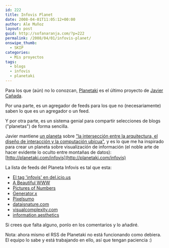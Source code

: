```yaml
---
id: 222
title: Infovis Planet
date: 2008-04-01T11:05:12+00:00
author: Ale Muñoz
layout: post
guid: http://sofanaranja.com/?p=222
permalink: /2008/04/01/infovis-planet/
onswipe_thumb:
  - SKIP
categories:
  - Mis proyectos
tags:
  - blogs
  - infovis
  - planetaki
---
```

Para los que (aún) no lo conozcan, [Planetaki](http://planetaki.com/) es el último proyecto de [Javier Cañada](http://www.programavostok.com/).

Por una parte, es un agregador de feeds para los que no (necesariamente) saben lo que es un agregador o un feed.

Y por otra parte, es un sistema genial para compartir selecciones de blogs ("planetas") de forma sencilla.

Javier mantiene [un planeta](http://www.planetaki.com/futureinteractions) sobre ["la intersección entre la arquitectura, el diseño de interacción y la computación ubícua"](http://www.programavostok.com/blog/planet-future-interactions), y es lo que me ha inspirado para crear un planeta sobre visualización de información (el noble arte de hacer evidente lo oculto entre montañas de datos): [http://planetaki.com/infovis](http://planetaki.com/infovis)

La lista de feeds del Planeta Infovis es tal que esta:

* [El tag 'infovis' en del.icio.us](http://del.icio.us/tag/infovis)
* [A Beautiful WWW](http://abeautifulwww.com/)
* [Pictures of Numbers](http://numberpix.com)
* [Generator.x](http://www.generatorx.no/)
* [Pixelsumo](http://www.pixelsumo.com/)
* [dataisnature.com](http://dataisnature.com/)
* [visualcomplexity.com](http://www.visualcomplexity.com/)
* [information aesthetics](http://infosthetics.com/)


Si crees que falta alguno, ponlo en los comentarios y lo añadiré.

Nota: ahora mismo el RSS de Planetaki no está funcionando como debiera. El equipo lo sabe y está trabajando en ello, así que tengan paciencia :)